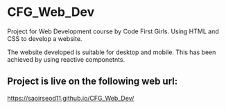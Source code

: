 # CFG_Web_Dev

Project for Web Development course by Code First Girls. Using HTML and CSS to develop a website.

The website developed is suitable for desktop and mobile. This has been achieved by using reactive componetnts. 

## Project is live on the following web url:
https://saoirseod11.github.io/CFG_Web_Dev/
